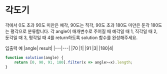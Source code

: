 # 각도기

각에서 0도 초과 90도 미만은 예각, 90도는 직각, 90도 초과 180도 미만은 둔각 180도는 평각으로 분류합니다. 각 angle이 매개변수로 주어질 때 예각일 때 1, 직각일 때 2, 둔각일 때 3, 평각일 때 4를 return하도록 solution 함수를 완성해주세요.

입출력 예
|angle| result|
|---|---|
|70 |1|
|91 |3|
|180|4|

```js
function solution(angle) {
    return [0, 90, 91, 180].filter(x => angle>=x).length;
}
```
